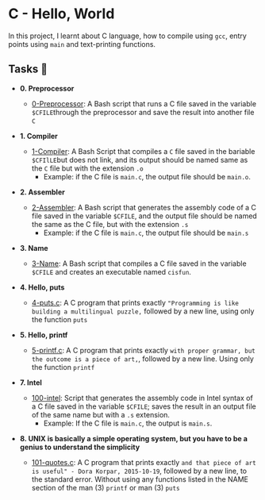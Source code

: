 # **C - Hello, World**
In this project, I learnt about C language, how to compile using `gcc`,
entry points using `main` and text-printing functions.
## Tasks :page_with_curl:
- **0. Preprocessor**

  - [0-Preprocessor](./0-processor): A Bash script that runs a C file saved in the variable `$CFILE`through the preprocessor and save the result into another file `C`

- **1. Compiler**
  - [1-Compiler](./1-compiler): A Bash Script that compiles a `C` file saved in the bariable `$CFIlLE`but does not link, and its output should be named same as the `C` file but with the extension `.o`
     * Example: if the C file is `main.c`, the output file should be `main.o`.
    
- **2. Assembler**
  - [2-Assembler](./2-assembler): A Bash script that generates the assembly code of a C file saved in the variable `$CFILE`, and the output file should be named the same as the C file, but with the extension `.s`
    * Example: if the C file is `main.c`, the output file should be `main.s`

- **3. Name**
  - [3-Name](./3-name): A Bash script that compiles a C file saved in the variable `$CFILE` and creates an executable named `cisfun`.

- **4. Hello, puts**
  - [4-puts.c](./4-puts.c): A C program that prints exactly `"Programming is like building a multilingual puzzle,` followed by a new line, using only the function `puts`

- **5. Hello, printf**
  - [5-printf.c](./5-printf.c): A C program that prints exactly `with proper grammar, but the outcome is a piece of art,`, followed by a new line. Using only the function `printf`

- **7. Intel**
  - [100-intel](./100-intel): Script that generates the assembly code in Intel syntax of a C file saved in the variable `$CFILE`; saves the result in an output file of the same name but with a `.s` extension.
    * Example: If the C file is `main.c`, the output is `main.s`.

- **8. UNIX is basically a simple operating system, but you have to be a genius to understand the simplicity**
  - [101-quotes.c](./101-quotes.c): A C program that prints exactly `and that piece of art is useful" - Dora Korpar, 2015-10-19`, followed by a new line, to the standard error. Without using any functions listed in the NAME section of the man (3) `printf` or man (3) `puts`



